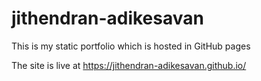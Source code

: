 # jithendran-adikesavan
This is my static portfolio which is hosted in GitHub pages

The site is live at https://jithendran-adikesavan.github.io/
